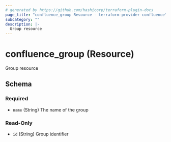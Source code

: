 ```yaml
---
# generated by https://github.com/hashicorp/terraform-plugin-docs
page_title: "confluence_group Resource - terraform-provider-confluence"
subcategory: ""
description: |-
  Group resource
---
```


# confluence_group (Resource)

Group resource



<!-- schema generated by tfplugindocs -->
## Schema

### Required

- `name` (String) The name of the group

### Read-Only

- `id` (String) Group identifier


